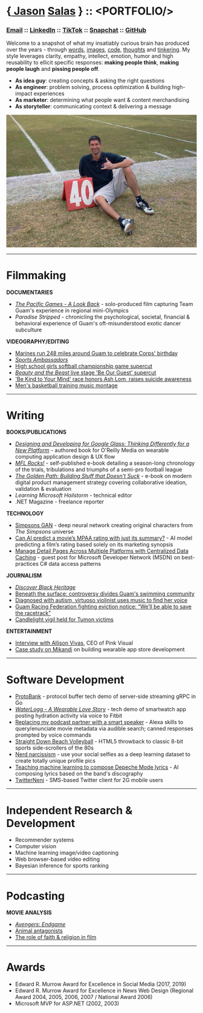 # {[ Jason](https://www.youtube.com/results?search_query=jason+salas+kuam) [ Salas](https://www.google.com/search?q=site:youtube.com+%22jason+salas%22) } :: &lt;PORTFOLIO/&gt;
### [Email](mailto:jasonsalas671@gmail.com) :: [LinkedIn](https://www.linkedin.com/in/jasonsalas671/) :: [TikTok](https://www.tiktok.com/@jasonsalas671) :: [Snapchat](https://www.snapchat.com/add/jasonsalas671) :: [GitHub](https://github.com/jasonsalas)

Welcome to a snapshot of what my insatiably curious brain has produced over the years - through [words](#writing), [images](#filmmaking), [code](#software-development), [thoughts](#podcasting) and [tinkering](#independent-research--development). My style leverages clarity, empathy, intellect, emotion, humor and high reusability to ellicit specific responses: **making people think**, **making people laugh** and **pissing people off**.

- **As idea guy**: creating concepts &amp; asking the right questions
- **As engineer**: problem solving, process optimization &amp; building high-impact experiences
- **As marketer**: determining what people want &amp; content merchandising
- **As storyteller**: communicating context &amp; delivering a message


![This is what I do](portfolio-sideline.jpg "This is what I do")


-----
# Filmmaking

**DOCUMENTARIES**
- [_The Pacific Games - A Look Back_](https://www.youtube.com/watch?v=yPlvkcmIPK4&list=PLZojCMmMkWJ0Dw063hNTzzEYx5HtgdrQn&index=1) - solo-produced film capturing Team Guam's experience in regional mini-Olympics
- _Paradise Stripped_ - chronicling the psychological, societal, financial &amp; behavioral experience of Guam's oft-misunderstood exotic dancer subculture

**VIDEOGRAPHY/EDITING**
- [Marines run 248 miles around Guam to celebrate Corps' birthday](https://www.youtube.com/watch?v=ScEeyxbEuhU&list=PLTpfHeMH-xLTzsET_pr6ynbZSJ4Sih08X&index=35)
- [_Sports Ambassadors_](https://www.youtube.com/playlist?list=PLZojCMmMkWJ0wTNbMV4uT_0vRB8G6dsV6)
- [High school girls softball championship game supercut](https://www.youtube.com/watch?v=qCk894KwhTI&list=PLTpfHeMH-xLTzsET_pr6ynbZSJ4Sih08X&index=19)
- [_Beauty and the Beast_ live stage 'Be Our Guest' supercut](https://www.youtube.com/watch?v=oVmIukXM9mA&list=PLTpfHeMH-xLTzsET_pr6ynbZSJ4Sih08X&index=25)
- ['Be Kind to Your Mind' race honors Ash Lom, raises suicide awareness](https://www.youtube.com/watch?v=fzWELbc5DCc&list=PLTpfHeMH-xLTzsET_pr6ynbZSJ4Sih08X&index=5)
- [Men's basketball training music montage](https://www.youtube.com/watch?v=D1GOnm36iwM&list=PLZojCMmMkWJ0Dw063hNTzzEYx5HtgdrQn&index=30)

-----

# Writing

**BOOKS/PUBLICATIONS**

- [_Designing and Developing for Google Glass: Thinking Differently for a New Platform_](https://www.amazon.com/Designing-Developing-Google-Glass-Differently-ebook/dp/B00QUBHNJE) - authored book for O'Reilly Media on wearable computing application design &amp; UX flow
- [_MFL Rocks!_](http://jasonsalas.com/mflrocks/mflrocks2011.pdf) - self-published e-book detailing a season-long chronology of the trials, tribulations and triumphs of a semi-pro football league
- [_The Golden Path: Building Stuff that Doesn't Suck_](https://twitter.com/jasonsalas/status/1469813219594096642) - e-book on modern digital product management strategy covering collaborative ideation, validation &amp; evaluation
- _Learning Microsoft Hailstorm_ - technical editor
- .NET Magazine - freelance reporter


**TECHNOLOGY**
- [Simpsons GAN](https://medium.com/@jasonsalas_89883/recreating-the-simpsons-with-a-dcgan-2122f788faea) - deep neural network creating original characters from _The Simpsons_ universe
- [Can AI predict a movie’s MPAA rating with just its summary?](https://medium.com/@jasonsalas_89883/can-ai-predict-a-movies-mpaa-rating-with-just-its-summary-3a6b3d6c5eab "Can AI predict a movie’s MPAA rating with just its summary?") - AI model predicting a film’s rating based solely on its marketing synopsis  
- [Manage Detail Pages Across Multiple Platforms with Centralized Data Caching](https://learn.microsoft.com/en-us/previous-versions/dotnet/articles/aa479301(v=msdn.10)?redirectedfrom=MSDN "Manage Detail Pages Across Multiple Platforms with Centralized Data Caching") - guest post for Microsoft Developer Network (MSDN) on best-practices C# data access patterns
  

**JOURNALISM**
- [_Discover Black Heritage_](https://www.youtube.com/playlist?list=PLZojCMmMkWJ3yV2K6phOEXr9p0Yf_KlM9)
- [Beneath the surface: controversy divides Guam's swimming community](https://www.kuam.com/story/49585245/beneath-the-surface-controversy-divides-guams-swimming-community)
- [Diagnosed with autism, virtuoso violinist uses music to find her voice](https://www.youtube.com/watch?v=mYwhBUVciqU&list=PLTpfHeMH-xLTzsET_pr6ynbZSJ4Sih08X&index=33)
- [Guam Racing Federation fighting eviction notice: “We’ll be able to save the racetrack”](https://www.youtube.com/watch?v=x4Le7A0Zeus&list=PLTpfHeMH-xLTzsET_pr6ynbZSJ4Sih08X&index=9)
- [Candlelight vigil held for Tumon victims](https://www.kuam.com/story/21191799/2013/02/Wednesday/candlelight-vigil-held-for-tumon-victims)


**ENTERTAINMENT**

- [Interview with Allison Vivas](https://web.archive.org/web/20110501042109/http:/jasonsalas.posterous.com/7-questions-for-pink-visual "7 Questions for Pink Visual on cloud hosting with PVLocker.com"), CEO of Pink Visual  
 - [Case study on Mikandi](https://docs.google.com/document/d/1mwvKfwVxQE3xhv2ww9lKzmBnwPK-DhY11hMEXBTKnYM/edit?usp=sharing ) on building wearable app store development 

-----
# Software Development

- [ProtoBank](https://hub.docker.com/layers/jasonsalas/protobank/v1.0/images/sha256-e899329aba997d0ea4b2355fd508afbcefc5760a2e7e996d833d9aa9c24b89c9?context=explore "A protocol buffer-based virtual bank that demonstrates server-side streaming gRPC in Go") - protocol buffer tech demo of server-side streaming gRPC in Go
- [_WaterLogg - A Wearable Love Story_](https://www.slideshare.net/jasonsalas/waterlogg-a-wearable-technology-love-story "WaterLogg - A Wearable Love Story") - tech demo of smartwatch app posting hydration activity via voice to Fitbit
- [Replacing my podcast partner with a smart speaker](https://medium.com/@jasonsalas_89883/replacing-my-podcast-partner-with-a-custom-smart-speaker-app-5e3111086399) - Alexa skills to query/enunciate movie metadata via audible search; canned responses prompted by voice commands
- [Straight Down Beach Volleyball](https://github.com/jasonsalas/straightdownbeachvolleyball) - HTML5 throwback to classic 8-bit sports side-scrollers of the 80s
- [Nerd narcissism](https://medium.com/@jasonsalas_89883/nerd-narcissism-use-your-social-selfies-as-a-dataset-to-create-totally-unique-profile-pics-bb382de1e2d5) - use your social selfies as a deep learning dataset to create totally unique profile pics
- [Teaching machine learning to compose Depeche Mode lyrics](https://medium.com/@jasonsalas_89883/teaching-machine-learning-to-compose-depeche-mode-lyrics-21e92a706cbb) - AI composing lyrics based on the band's discography
- [TwitterNeni](https://vimeo.com/4469782) - SMS-based Twitter client for 2G mobile users
  
------

# Independent Research &amp; Development
- Recommender systems
- Computer vision
- Machine learning image/video captioning
- Web browser-based video editing
- Bayesian inference for sports ranking

-----
# Podcasting

**MOVIE ANALYSIS**
- [_Avengers: Endgame_](https://www.youtube.com/watch?v=cSeVcYPePZk&list=PLZojCMmMkWJ0oU4VBlaRFws3O_WhdTLst&index=135)
- [Animal antagonists](https://www.youtube.com/watch?v=LWJkPHx37mg&list=PLZojCMmMkWJ0oU4VBlaRFws3O_WhdTLst&index=142)
- [The role of faith & religion in film](https://www.youtube.com/watch?v=RCVXihZRnFU&list=PLZojCMmMkWJ0oU4VBlaRFws3O_WhdTLst&index=51)

-----
# Awards
- Edward R. Murrow Award for Excellence in Social Media (2017, 2019)
- Edward R. Murrow Award for Excellence in News Web Design (Regional Award 2004, 2005, 2006, 2007 / National Award 2006)
- Microsoft MVP for ASP.NET (2002, 2003)
